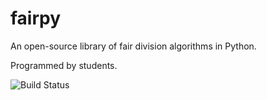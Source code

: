 # fairpy
An open-source library of fair division algorithms in Python.

Programmed by students.

![Build Status](https://github.com/erelsgl/fairpy/workflows/pythonpackage/badge.svg)
